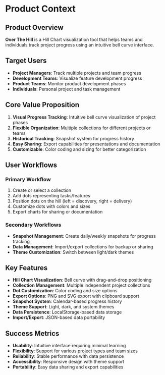 # Product Context

## Product Overview
**Over The Hill** is a Hill Chart visualization tool that helps teams and individuals track project progress using an intuitive bell curve interface.

## Target Users
- **Project Managers**: Track multiple projects and team progress
- **Development Teams**: Visualize feature development progress
- **Product Teams**: Monitor product development phases
- **Individuals**: Personal project and task management

## Core Value Proposition
1. **Visual Progress Tracking**: Intuitive bell curve visualization of project phases
2. **Flexible Organization**: Multiple collections for different projects or teams
3. **Historical Tracking**: Snapshot system for progress history
4. **Easy Sharing**: Export capabilities for presentations and documentation
5. **Customizable**: Color coding and sizing for better categorization

## User Workflows
### Primary Workflow
1. Create or select a collection
2. Add dots representing tasks/features
3. Position dots on the hill (left = discovery, right = delivery)
4. Customize dots with colors and sizes
5. Export charts for sharing or documentation

### Secondary Workflows
- **Snapshot Management**: Create daily/weekly snapshots for progress tracking
- **Data Management**: Import/export collections for backup or sharing
- **Theme Customization**: Switch between light/dark themes

## Key Features
- **Hill Chart Visualization**: Bell curve with drag-and-drop positioning
- **Collection Management**: Multiple independent project collections
- **Dot Customization**: Color coding and size options
- **Export Options**: PNG and SVG export with clipboard support
- **Snapshot System**: Calendar-based progress history
- **Theme Support**: Light, dark, and system themes
- **Data Persistence**: LocalStorage-based data storage
- **Import/Export**: JSON-based data portability

## Success Metrics
- **Usability**: Intuitive interface requiring minimal learning
- **Flexibility**: Support for various project types and team sizes
- **Reliability**: Stable performance with data persistence
- **Accessibility**: Responsive design with theme support
- **Portability**: Easy data sharing and export capabilities
